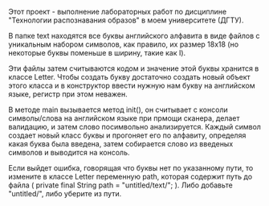 Этот проект - выполнение лабораторных работ по дисциплине "Технологии распознавания образов" в моем университете (ДГТУ).

В папке text находятся все буквы английского алфавита в виде файлов с уникальным набором символов, как правило, их размер 18х18 (но некоторые буквы поменьше в ширину, такие как I).

Эти файлы затем считываются кодом и значение этой буквы хранится в классе Letter. 
Чтобы создать букву достаточно создать новый объект этого класса и в конструктор ввести нужную нам букву на английском языке, регистр при этом неважен.

В методе main вызывается метод init(), он считывает с консоли символы/слова на английском языке при прмощи сканера, делает валидацию, и затем слово посимвольно анализируется. 
Каждый символ создает новый класс буквы и прогоняет его по алфавиту, определяя какая буква была введена, затем собирается слово из введеных символов и выводится на консоль.

Если выйдет ошибка, говорящая что буквы нет по указанному пути, то измените в классе Letter переменную path, которая содержит путь до файла ( private final String path = "untitled/text/"; ). 
Либо добавьте "untitled/", либо уберите из пути.
